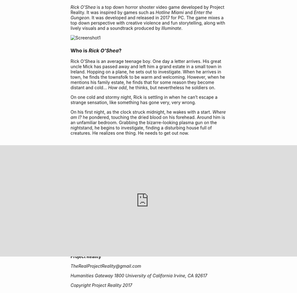 _Rick O'Shea_ is a top down horror shooter video game developed by Project Reality. It was inspired by games such as _Hotline Miami_ and _Enter the Gungeon_. It was developed and released in 2017 for PC. The game mixes a top down perspective with creative violence and fun storytelling, along with lively visuals and a soundtrack produced by _Illuminate_. 

![Screenshot1](https://raw.githubusercontent.com/azheng888/Rick-O-Shea/master/Bedroom-Example.jpg)


### Who is _Rick O'Shea_?

Rick O’Shea is an average teenage boy. One day a letter arrives. His great uncle Mick has passed away and left him a grand estate in a small town in Ireland. Hopping on a plane, he sets out to investigate. When he arrives in town, he finds the townsfolk to be warm and welcoming. However, when he mentions his family estate, he finds that for some reason they become distant and cold… _How odd_, he thinks, but nevertheless he soldiers on.


On one cold and stormy night, Rick is settling in when he can’t escape a strange sensation, like something has gone very, very wrong.


On his first night, as the clock struck midnight, he wakes with a start. _Where am I?_ he pondered, touching the dried blood on his forehead. Around him is an unfamiliar bedroom. Grabbing the bizarre-looking plasma gun on the nightstand, he begins to investigate, finding a disturbing house full of creatures. He realizes one thing. He needs to get out now. 


<br>

<iframe src="https://www.youtube.com/embed/wAY-nCdJ2QA?rel=0?ecver=2" width="640" height="360" frameborder="0" gesture="media" allow="encrypted-media" style="position:absolute;width:100%;left:0" allowfullscreen></iframe>

### Gameplay
_Rick O'Shea_ is a top down survival shooter. You control Rick as he works his way through this disturbing house looking for the way out. You must find the final exit in order to complete the game. Throughout the house are terrifying creatures who will attack on first glance. Luckily Rick carries his new trusty plasma gun which fires deadly plasma bolts capable of destroying a creature in one hit. However, there's one catch. These bolts ricochet off walls. While this enables creative angles for defending yourself, it can also be a danger to Rick if you're not careful. 

- **Fight for your life against legions of loathsome brutes!**
- **Use the walls to your advantage and creatively dispatch your foes!**
- **Explore the mysteries within this strange and ominous house!**
<br>

### Contact Us

**Project Reality**

_TheRealProjectReality@gmail.com_

_Humanities Gateway 1800 University of California Irvine, CA 92617_


_Copyright Project Reality 2017_
